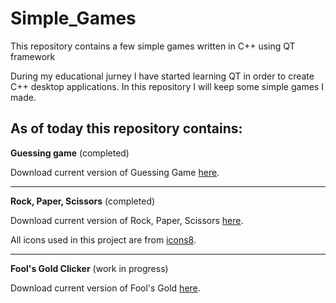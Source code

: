 # Simple_Games
This repository contains a few simple games written in C++ using QT framework

During my educational jurney I have started learning QT in order to create C++ desktop applications. In this repository I will keep some simple games I made.

As of today this repository contains:
---
**Guessing game** (completed)

Download current version of Guessing Game [here](https://github.com/AdrianSuliga/Simple_Games/releases/tag/guessing_game_8).

---

**Rock, Paper, Scissors** (completed)

Download current version of Rock, Paper, Scissors [here](https://github.com/AdrianSuliga/Simple_Games/releases/tag/R_S_P_7).

All icons used in this project are from [icons8](https://icons8.com).

---

**Fool's Gold Clicker** (work in progress)

Download current version of Fool's Gold [here](https://github.com/AdrianSuliga/Simple_Games/releases/tag/F_G_C_3).
